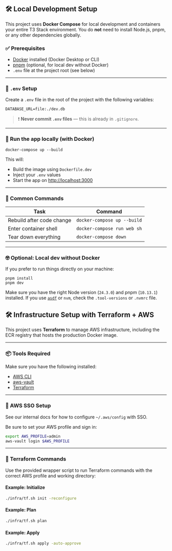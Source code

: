 ## 🛠 Local Development Setup

This project uses **Docker Compose** for local development and containers your entire T3 Stack environment. You do **not** need to install Node.js, pnpm, or any other dependencies globally.

### ✅ Prerequisites

- [Docker](https://www.docker.com/get-started) installed (Docker Desktop or CLI)
- [pnpm](https://pnpm.io/) (optional, for local dev without Docker)
- `.env` file at the project root (see below)

---

### 📁 `.env` Setup

Create a `.env` file in the root of the project with the following variables:

```
DATABASE_URL=file:./dev.db
```

> ❗ **Never commit `.env` files** — this is already in `.gitignore`.

---

### 🚀 Run the app locally (with Docker)

```
docker-compose up --build
```

This will:
- Build the image using `Dockerfile.dev`
- Inject your `.env` values
- Start the app on [http://localhost:3000](http://localhost:3000)

---

### 🧪 Common Commands

| Task                         | Command                        |
|------------------------------|--------------------------------|
| Rebuild after code change    | `docker-compose up --build`   |
| Enter container shell        | `docker-compose run web sh`   |
| Tear down everything         | `docker-compose down`         |

---

### 🤓 Optional: Local dev without Docker

If you prefer to run things directly on your machine:

```
pnpm install
pnpm dev
```

Make sure you have the right Node version (`24.3.0`) and pnpm (`10.13.1`) installed. If you use [`asdf`](https://asdf-vm.com/) or `nvm`, check the `.tool-versions` or `.nvmrc` file.

## 🛠️ Infrastructure Setup with Terraform + AWS

This project uses **Terraform** to manage AWS infrastructure, including the ECR registry that hosts the production Docker image.

---

### 📦 Tools Required

Make sure you have the following installed:
- [AWS CLI](https://docs.aws.amazon.com/cli/latest/userguide/install-cliv2.html)
- [aws-vault](https://github.com/99designs/aws-vault)
- [Terraform](https://developer.hashicorp.com/terraform/downloads)

---

### 🔐 AWS SSO Setup

See our internal docs for how to configure `~/.aws/config` with SSO.

Be sure to set your AWS profile and sign in:

```bash
export AWS_PROFILE=admin
aws-vault login $AWS_PROFILE
```

---

### 📁 Terraform Commands

Use the provided wrapper script to run Terraform commands with the correct AWS profile and working directory:

#### Example: Initialize

```bash
./infra/tf.sh init -reconfigure
```

#### Example: Plan

```bash
./infra/tf.sh plan
```

#### Example: Apply

```bash
./infra/tf.sh apply -auto-approve
```
